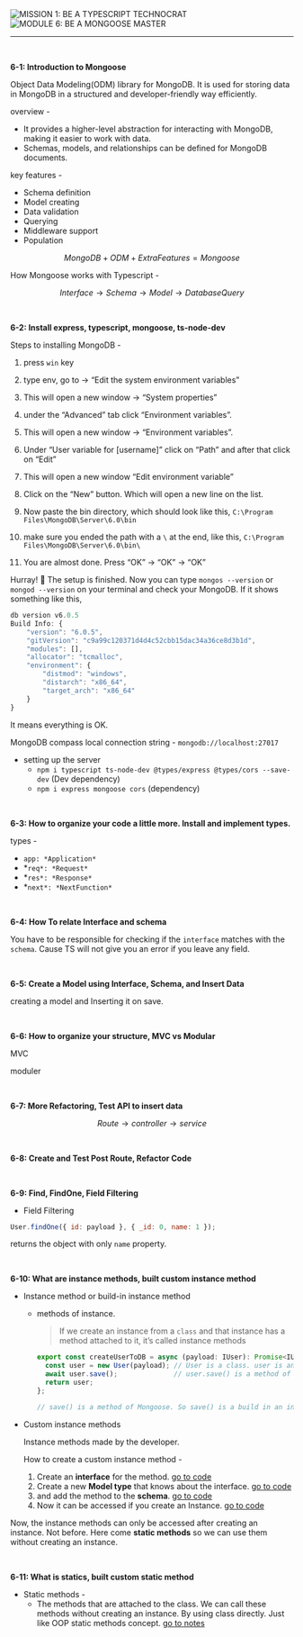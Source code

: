 <img loading="lazy" src="https://readme-typing-svg.demolab.com?font=Poppins&weight=700&size=28&duration=1&pause=1&color=EB008B&center=true&vCenter=true&repeat=false&width=580&height=40&lines=MISSION 1: BE A TYPESCRIPT TECHNOCRAT" alt="MISSION 1: BE A TYPESCRIPT TECHNOCRAT" />

<img loading="lazy" src="https://readme-typing-svg.demolab.com?font=Poppins&weight=600&size=21&duration=1&pause=1&color=00B8B5&center=true&vCenter=true&repeat=false&width=374&height=21&lines=MODULE 6: BE A MONGOOSE MASTER" alt="MODULE 6: BE A MONGOOSE MASTER" />

<hr/>

<br/>

****6-1: Introduction to Mongoose****

Object Data Modeling(ODM) library for MongoDB. It is used for storing data in MongoDB in a structured and developer-friendly way efficiently.

overview -

- It provides a higher-level abstraction for interacting with MongoDB, making it easier to work with data.
- Schemas, models, and relationships can be defined for MongoDB documents.

key features -

- Schema definition
- Model creating
- Data validation
- Querying
- Middleware support
- Population

$$
MongoDB + ODM + ExtraFeatures = Mongoose
$$

How Mongoose works with Typescript -

$$
Interface → Schema → Model → DatabaseQuery
$$

<br/>

****6-2: Install express, typescript, mongoose, ts-node-dev****

Steps to installing MongoDB -

1. press `win` key
2. type env, go to → “Edit the system environment variables”
3. This will open a new window → “System properties”
4. under the “Advanced” tab click “Environment variables”.
5. This will open a new window → “Environment variables”.
6. Under “User variable for [username]” click on “Path” and after that click on “Edit”
7. This will open a new window “Edit environment variable”
8. Click on the “New” button. Which will open a new line on the list.


1. Now paste the bin directory, which should look like this,
   `C:\Program Files\MongoDB\Server\6.0\bin`
2. make sure you ended the path with a `\` at the end, like this,
   `C:\Program Files\MongoDB\Server\6.0\bin\`
3. You are almost done. Press “OK” → “OK” → “OK”

Hurray! 🎉 The setup is finished. Now you can type `mongos --version` or `mongod --version` on your terminal and check your MongoDB. If it shows something like this,

```jsx
db version v6.0.5
Build Info: {
    "version": "6.0.5",
    "gitVersion": "c9a99c120371d4d4c52cbb15dac34a36ce8d3b1d",
    "modules": [],
    "allocator": "tcmalloc",
    "environment": {
        "distmod": "windows",
        "distarch": "x86_64",
        "target_arch": "x86_64"
    }
}
```

It means everything is OK.

MongoDB compass local connection string - `mongodb://localhost:27017`

- setting up the server
    - `npm i typescript ts-node-dev @types/express @types/cors --save-dev` (Dev dependency)
    - `npm i express mongoose cors` (dependency)

  

<br/>

****6-3: How to organize your code a little more. Install and implement types.****

types -

- `app: *Application*`
- *`req*: *Request*`
- *`res*: *Response*`
- *`next*: *NextFunction*`

<br/>

****6-4: How To relate Interface and schema****

You have to be responsible for checking if the `interface` matches with the `schema`. Cause TS will not give you an error if you leave any field.

<br/>

****6-5: Create a Model using Interface, Schema, and Insert Data****

creating a model and Inserting it on save.

<br/>

****6-6: How to organize your structure, MVC vs Modular****

MVC

moduler

<br/>

****6-7: More Refactoring, Test API to insert data****

$$
Route → controller → service
$$

<br/>

****6-8: Create and Test Post Route, Refactor Code****

<br/>

****6-9: Find, FindOne, Field Filtering****

- Field Filtering

```javascript
User.findOne({ id: payload }, { _id: 0, name: 1 });
```

returns the object with only `name` property.

<br/>

****6-10: What are instance methods, built custom instance method****

- Instance method or build-in instance method
    - methods of instance.

      > If we create an instance from a `class` and that instance has a method attached to it, it’s called instance methods
      >
        ```javascript
        export const createUserToDB = async (payload: IUser): Promise<IUser> => {
          const user = new User(payload); // User is a class. user is an instance
          await user.save();              // user.save() is a method of user instance. So save() is an instance method
          return user;
        };
        
        // save() is a method of Mongoose. So save() is a build in an instance method.
        ```

- Custom instance methods

  Instance methods made by the developer.

  How to create a custom instance method -

    1. Create an **interface** for the method. [go to code]()
    2. Create a new **Model type** that knows about the interface. [go to code]()
    3. and add the method to the **schema**. [go to code]()
    4. Now it can be accessed if you create an Instance.  [go to code]()

Now, the instance methods can only be accessed after creating an instance. Not before. Here come **static methods** so we can use them without creating an instance.

<br/>

****6-11: What is statics, built custom static method****

- Static methods -
    - The methods that are attached to the class. We can call these methods without creating an instance. By using class directly.
      Just like OOP static methods concept.  [go to notes]()